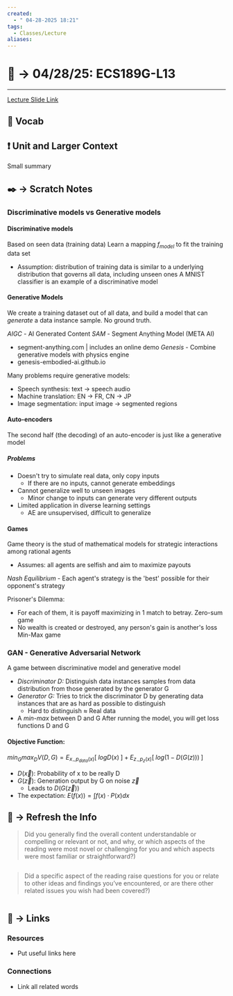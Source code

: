 ```yaml
---
created:
  - " 04-28-2025 18:21"
tags:
  - Classes/Lecture
aliases:
---
```


# 📗 ->  04/28/25: ECS189G-L13
---
[Lecture Slide Link](https://drive.google.com/file/d/1b9iyHLtr8SnYS-qWz1x5UtNOZv6MLCrg/view)

## 🎤 Vocab



## ❗ Unit and Larger Context
Small summary




## ✒️ -> Scratch Notes
### Discriminative models vs Generative models
#### Discriminative models
Based on seen data (training data)
Learn a mapping $f_{model}$ to fit the training data set
- Assumption: distribution of training data is similar to a underlying distribution that governs all data, including unseen ones
A MNIST classifier is an example of a discriminative model

#### Generative Models
We create a training dataset out of all data, and build a model that can *generate* a data instance sample. No ground truth.

*AIGC* - AI Generated Content
*SAM* - Segment Anything Model (META AI)
- segment-anything.com | includes an online demo
*Genesis* - Combine generative models with physics engine
- genesis-embodied-ai.github.io

Many problems require generative models:
- Speech synthesis: text -> speech audio
- Machine translation: EN -> FR, CN -> JP
- Image segmentation: input image -> segmented regions

#### Auto-encoders
The second half (the decoding) of an auto-encoder is just like a generative model
##### Problems
- Doesn't try to simulate real data, only copy inputs
	- If there are no inputs, cannot generate embeddings
- Cannot generalize well to unseen images
	- Minor change to inputs can generate very different outputs
- Limited application in diverse learning settings
	- AE are unsupervised, difficult to generalize

#### Games
Game theory is the stud of mathematical models for strategic interactions among rational agents
- Assumes: all agents are selfish and aim to maximize payouts


*Nash Equilibrium* - Each agent's strategy is the 'best' possible for their opponent's strategy

Prisoner's Dilemma:
- For each of them, it is payoff maximizing in 1 match to betray. 
Zero-sum game
- No wealth is created or destroyed, any person's gain is another's loss
Min-Max game

### GAN - Generative Adversarial Network
A game between discriminative model and generative model
- *Discriminator D:* Distinguish data instances samples from data distribution from those generated by the generator G
- *Generator G:* Tries to trick the discriminator D by generating data instances that are as hard as possible to distinguish
	- Hard to distinguish $\approx$ Real data
- A *min-max* between D and G
After running the model, you will get loss functions D and G

#### Objective Function:
$min_Gmax_DV(D,G) = E_{x_\sim p_{data}(x)}[\;logD(x)\;]+E_{z_\sim p_z(x)}[\;log(1-D(G(z)))\;]$
- $D(\vec{x})$: Probability of x to be really D
- $G(\vec{z})$: Generation output by G on noise $\vec{z}$
	- Leads to $D(G(\vec{z}))$
- The expectation: $E(f(x)) = \int f(x)\cdot P(x)dx$


## 🧪 -> Refresh the Info
> Did you generally find the overall content understandable or compelling or relevant or not, and why, or which aspects of the reading were most novel or challenging for you and which aspects were most familiar or straightforward?)  
```

```

> Did a specific aspect of the reading raise questions for you or relate to other ideas and findings you’ve encountered, or are there other related issues you wish had been covered?)
```

```




## 🔗 -> Links
### Resources
- Put useful links here


### Connections
- Link all related words
